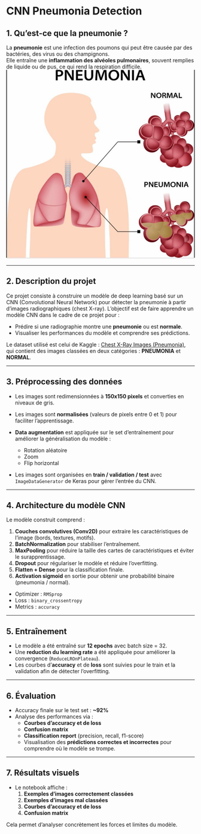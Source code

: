 # CNN Pneumonia Detection

## 1. Qu’est-ce que la pneumonie ?
La **pneumonie** est une infection des poumons qui peut être causée par des bactéries, des virus ou des champignons.  
Elle entraîne une **inflammation des alvéoles pulmonaires**, souvent remplies de liquide ou de pus, ce qui rend la respiration difficile.  
![Description de l'image](images/pneumonia_example.jpg)

---

## 2. Description du projet
Ce projet consiste à construire un modèle de deep learning basé sur un CNN (Convolutional Neural Network) pour détecter la pneumonie à partir d’images radiographiques (chest X-ray). L’objectif est de faire apprendre un modèle CNN dans le cadre de ce projet pour :

- Prédire si une radiographie montre une **pneumonie** ou est **normale**.  
- Visualiser les performances du modèle et comprendre ses prédictions.  

Le dataset utilisé est celui de Kaggle : [Chest X-Ray Images (Pneumonia)](https://www.kaggle.com/datasets/paultimothymooney/chest-xray-pneumonia), qui contient des images classées en deux catégories : **PNEUMONIA** et **NORMAL**.

---

## 3. Préprocessing des données
- Les images sont redimensionnées à **150x150 pixels** et converties en niveaux de gris.  
- Les images sont **normalisées** (valeurs de pixels entre 0 et 1) pour faciliter l’apprentissage.  
- **Data augmentation** est appliquée sur le set d’entraînement pour améliorer la généralisation du modèle :  
  - Rotation aléatoire  
  - Zoom  
  - Flip horizontal  

- Les images sont organisées en **train / validation / test** avec `ImageDataGenerator` de Keras pour gérer l’entrée du CNN.

---

## 4. Architecture du modèle CNN
Le modèle construit comprend :

1. **Couches convolutives (Conv2D)** pour extraire les caractéristiques de l’image (bords, textures, motifs).  
2. **BatchNormalization** pour stabiliser l’entraînement.  
3. **MaxPooling** pour réduire la taille des cartes de caractéristiques et éviter le surapprentissage.  
4. **Dropout** pour régulariser le modèle et réduire l’overfitting.  
5. **Flatten + Dense** pour la classification finale.  
6. **Activation sigmoid** en sortie pour obtenir une probabilité binaire (pneumonia / normal).  

- Optimizer : `RMSprop`  
- Loss : `binary_crossentropy`  
- Metrics : `accuracy`  

---

## 5. Entraînement
- Le modèle a été entraîné sur **12 epochs** avec batch size = 32.  
- Une **reduction du learning rate** a été appliquée pour améliorer la convergence (`ReduceLROnPlateau`).  
- Les courbes d’**accuracy** et de **loss** sont suivies pour le train et la validation afin de détecter l’overfitting.

---

## 6. Évaluation
- Accuracy finale sur le test set : **~92%**  
- Analyse des performances via :  
  - **Courbes d’accuracy et de loss**  
  - **Confusion matrix**  
  - **Classification report** (precision, recall, f1-score)  
  - Visualisation des **prédictions correctes et incorrectes** pour comprendre où le modèle se trompe.  

---

## 7. Résultats visuels
- Le notebook affiche :  
  1. **Exemples d’images correctement classées**  
  2. **Exemples d’images mal classées**  
  3. **Courbes d’accuracy et de loss**  
  4. **Confusion matrix**  

Cela permet d’analyser concrètement les forces et limites du modèle.
